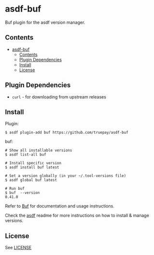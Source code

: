 # asdf-buf

Buf plugin for the asdf version manager.

## Contents

- [asdf-buf](#asdf-buf)
  - [Contents](#contents)
  - [Plugin Dependencies](#plugin-dependencies)
  - [Install](#install)
  - [License](#license)

## Plugin Dependencies

- `curl` - for downloading from upstream releases

## Install

Plugin:

```shell_session
$ asdf plugin-add buf https://github.com/truepay/asdf-buf
```

buf:

```shell_session
# Show all installable versions
$ asdf list-all buf

# Install specific version
$ asdf install buf latest

# Set a version globally (in your ~/.tool-versions file)
$ asdf global buf latest

# Run buf
$ buf  --version
0.41.0

```

Refer to [Buf](https://docs.buf.build/) for documentation and usage instructions.

Check the [asdf](https://github.com/asdf-vm/asdf) readme for more instructions on how to install & manage versions.

## License

See [LICENSE](LICENSE)
